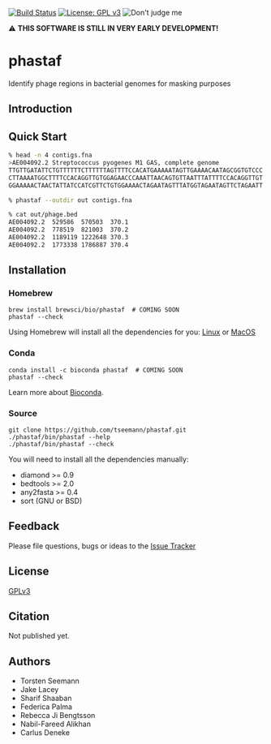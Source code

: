 [![Build Status](https://travis-ci.org/tseemann/phastaf.svg?branch=master)](https://travis-ci.org/tseemann/phastaf)
[![License: GPL v3](https://img.shields.io/badge/License-GPL%20v3-blue.svg)](https://www.gnu.org/licenses/gpl-3.0)
![Don't judge me](https://img.shields.io/badge/Language-Perl_5-steelblue.svg)

:warning: **THIS SOFTWARE IS STILL IN VERY EARLY DEVELOPMENT!**

# phastaf

Identify phage regions in bacterial genomes for masking purposes

## Introduction

## Quick Start

```bash
% head -n 4 contigs.fna
>AE004092.2 Streptococcus pyogenes M1 GAS, complete genome
TTGTTGATATTCTGTTTTTTCTTTTTTAGTTTTCCACATGAAAAATAGTTGAAAACAATAGCGGTGTCCC
CTTAAAATGGCTTTTCCACAGGTTGTGGAGAACCCAAATTAACAGTGTTAATTTATTTTCCACAGGTTGT
GGAAAAACTAACTATTATCCATCGTTCTGTGGAAAACTAGAATAGTTTATGGTAGAATAGTTCTAGAATT

% phastaf --outdir out contigs.fna

% cat out/phage.bed
AE004092.2	529586	570503	370.1
AE004092.2	778519	821003	370.2
AE004092.2	1189119	1222648	370.3
AE004092.2	1773338	1786887	370.4
```

## Installation

### Homebrew

```
brew install brewsci/bio/phastaf  # COMING SOON
phastaf --check
```
Using Homebrew will install all the dependencies for you: 
[Linux](http://linuxbrew.sh) or [MacOS](http://brew.sh)

### Conda

```
conda install -c bioconda phastaf  # COMING SOON
phastaf --check
```
Learn more about [Bioconda](https://bioconda.github.io/).

### Source

```
git clone https://github.com/tseemann/phastaf.git
./phastaf/bin/phastaf --help
./phastaf/bin/phastaf --check
```
You will need to install all the dependencies manually:
* diamond >= 0.9
* bedtools >= 2.0
* any2fasta >= 0.4
* sort (GNU or BSD)

## Feedback

Please file questions, bugs or ideas 
to the [Issue Tracker](https://github.com/tseemann/phastaf/issues)

## License

[GPLv3](https://raw.githubusercontent.com/tseemann/phastaf/master/LICENSE)

## Citation

Not published yet.

## Authors

* Torsten Seemann
* Jake Lacey
* Sharif Shaaban
* Federica Palma 
* Rebecca Ji Bengtsson
* Nabil-Fareed Alikhan
* Carlus Deneke
